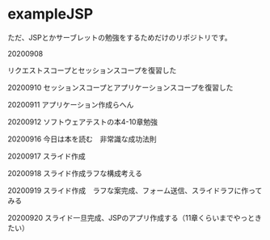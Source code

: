 # exampleJSP

ただ、JSPとかサーブレットの勉強をするためだけのリポジトリです。

20200908

リクエストスコープとセッションスコープを復習した

20200910
セッションスコープとアプリケーションスコープを復習した

20200911
アプリケーション作成らへん

20200912
ソフトウェアテストの本4-10章勉強

20200916
今日は本を読む　非常識な成功法則

20200917
スライド作成

20200918
スライド作成ラフな構成考える

20200919
スライド作成　ラフな案完成、フォーム送信、スライドラフに作ってみる

20200920
スライド一旦完成、JSPのアプリ作成する（11章くらいまでやっときたい）
